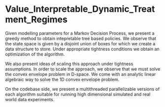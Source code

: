# Value_Interpretable_Dynamic_Treatment_Regimes
Given modelling parameters for a Markov Decision Process, we present a greedy method to obtain intepretable tree based policies. We observe that the state space is given by a disjoint union of boxes for which we create a data structure to store. Under appropriate tightness conditions we obtain an optimization of the algorithm. 

We also present ideas of scaling this approach under tightness assumptions. In order to scale the approach, we observe that we must solve the convex envelope problem in D-space. We come with an analytic linear algebraic way to solve the 1D convex envelope problem. 

On the codebase side, we present a multithreaded parallelizable versions of each algorithm suitable for running high dimensional simulated and real world data experiments.
